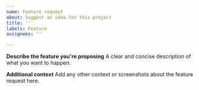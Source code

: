 ```yaml
---
name: Feature request
about: Suggest an idea for this project
title: ''
labels: Feature
assignees: ''

---
```


**Describe the feature you're proposing**
A clear and concise description of what you want to happen.

**Additional context**
Add any other context or screenshots about the feature request here.
